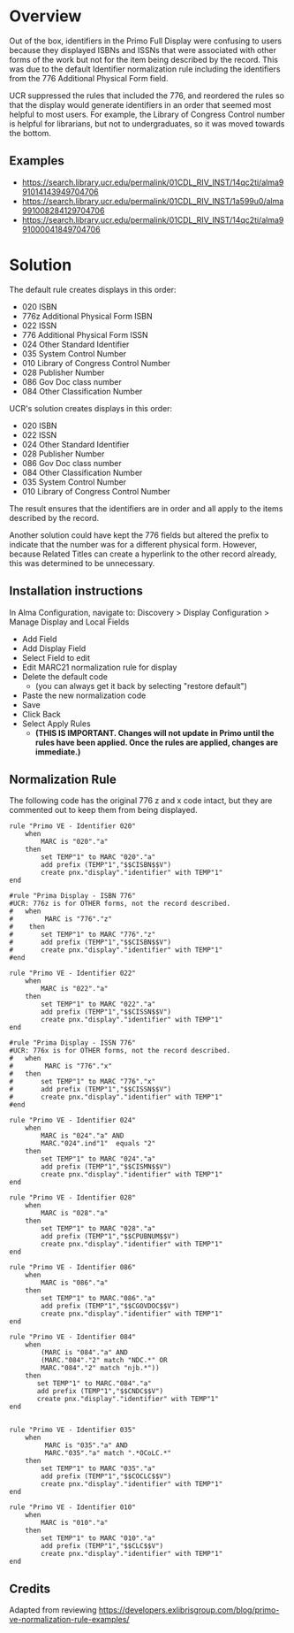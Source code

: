 # Overview

Out of the box, identifiers in the Primo Full Display were confusing to users because they displayed ISBNs and ISSNs that were associated with other forms of the work but not for the item being described by the record. This was due to the default Identifier normalization rule including the identifiers from the 776 Additional Physical Form field.

UCR suppressed the rules that included the 776, and reordered the rules so that the display would generate identifiers in an order that seemed most helpful to most users. For example, the Library of Congress Control number is helpful for librarians, but not to undergraduates, so it was moved towards the bottom.

## Examples
- https://search.library.ucr.edu/permalink/01CDL_RIV_INST/14qc2ti/alma991014143949704706
- https://search.library.ucr.edu/permalink/01CDL_RIV_INST/1a599u0/alma991008284129704706
- https://search.library.ucr.edu/permalink/01CDL_RIV_INST/14qc2ti/alma991000041849704706


# Solution

The default rule creates displays in this order:
- 020 ISBN
- 776z Additional Physical Form ISBN
- 022 ISSN
- 776 Additional Physical Form ISSN
- 024 Other Standard Identifier
- 035 System Control Number
- 010 Library of Congress Control Number
- 028 Publisher Number
- 086 Gov Doc class number
- 084 Other Classification Number


UCR's solution creates displays in this order:

- 020 ISBN
- 022 ISSN
- 024 Other Standard Identifier
- 028 Publisher Number
- 086 Gov Doc class number
- 084 Other Classification Number
- 035 System Control Number
- 010 Library of Congress Control Number

The result ensures that the identifiers are in order and all apply to the items described by the record.

Another solution could have kept the 776 fields but altered the prefix to indicate that the number was for a different physical form. However, because Related Titles can create a hyperlink to the other record already, this was determined to be unnecessary.

## Installation instructions

In Alma Configuration, navigate to: Discovery > Display Configuration > Manage Display and Local Fields

- Add Field 
- Add Display Field
- Select Field to edit
- Edit MARC21 normalization rule for display
- Delete the default code 
  - (you can always get it back by selecting "restore default")
- Paste the new normalization code
- Save
- Click Back
- Select Apply Rules 
  - **(THIS IS IMPORTANT. Changes will not update in Primo until the rules have been applied. Once the rules are applied, changes are immediate.)**

## Normalization Rule

The following code has the original 776 z and x code intact, but they are commented out to keep them from being displayed.

```
rule "Primo VE - Identifier 020"
	when
		MARC is "020"."a"
	then
		set TEMP"1" to MARC "020"."a"
		add prefix (TEMP"1","$$CISBN$$V")
		create pnx."display"."identifier" with TEMP"1"
end

#rule "Prima Display - ISBN 776"
#UCR: 776z is for OTHER forms, not the record described.
#	when
#        MARC is "776"."z"
#    then
#		set TEMP"1" to MARC "776"."z"
#		add prefix (TEMP"1","$$CISBN$$V")
#		create pnx."display"."identifier" with TEMP"1"
#end

rule "Primo VE - Identifier 022"
	when
		MARC is "022"."a"
	then
		set TEMP"1" to MARC "022"."a"
		add prefix (TEMP"1","$$CISSN$$V")
		create pnx."display"."identifier" with TEMP"1"
end

#rule "Prima Display - ISSN 776"
#UCR: 776x is for OTHER forms, not the record described.
#	when
#        MARC is "776"."x"
#	then
#		set TEMP"1" to MARC "776"."x"
#		add prefix (TEMP"1","$$CISSN$$V")
#		create pnx."display"."identifier" with TEMP"1"
#end

rule "Primo VE - Identifier 024"
	when
		MARC is "024"."a" AND
		MARC."024".ind"1"  equals "2"
	then
		set TEMP"1" to MARC "024"."a"
		add prefix (TEMP"1","$$CISMN$$V")
		create pnx."display"."identifier" with TEMP"1"
end

rule "Primo VE - Identifier 028"
	when
		MARC is "028"."a"
	then
		set TEMP"1" to MARC "028"."a"
		add prefix (TEMP"1","$$CPUBNUM$$V")
		create pnx."display"."identifier" with TEMP"1"
end

rule "Primo VE - Identifier 086"
	when
		MARC is "086"."a"
	then
		set TEMP"1" to MARC."086"."a"
		add prefix (TEMP"1","$$CGOVDOC$$V")
		create pnx."display"."identifier" with TEMP"1"
end

rule "Primo VE - Identifier 084"
	when
		(MARC is "084"."a" AND
        (MARC."084"."2" match "NDC.*" OR
        MARC."084"."2" match "njb.*"))
	then
	   set TEMP"1" to MARC."084"."a"
	   add prefix (TEMP"1","$$CNDC$$V")
	   create pnx."display"."identifier" with TEMP"1"
end


rule "Primo VE - Identifier 035"
	when
	     MARC is "035"."a" AND
	     MARC."035"."a" match ".*OCoLC.*"
	then
		set TEMP"1" to MARC "035"."a"
		add prefix (TEMP"1","$$COCLC$$V")
		create pnx."display"."identifier" with TEMP"1"
end

rule "Primo VE - Identifier 010"
	when
		MARC is "010"."a"
	then
		set TEMP"1" to MARC "010"."a"
		add prefix (TEMP"1","$$CLC$$V")
		create pnx."display"."identifier" with TEMP"1"
end

```

## Credits

Adapted from reviewing https://developers.exlibrisgroup.com/blog/primo-ve-normalization-rule-examples/